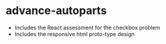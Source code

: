 # advance-autoparts

- Includes the React assessment for the checkbox problem
- Includes the responsive html proto-type design
